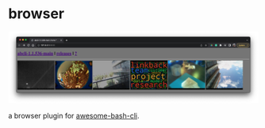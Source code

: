 # browser

![image](abcli/assets/marquee.png)

a browser plugin for [awesome-bash-cli](https://github.com/kamangir/awesome-bash-cli).
